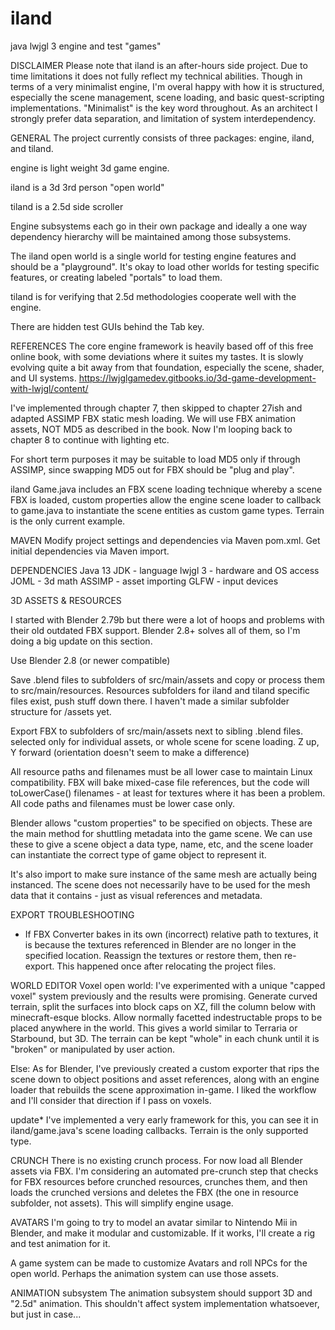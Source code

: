 # iland
java lwjgl 3 engine and test "games"

DISCLAIMER
Please note that iland is an after-hours side project. Due to time limitations it does not fully reflect my technical abilities. Though in terms of a very minimalist engine, I'm overal happy with how it is structured, especially the scene management, scene loading, and basic quest-scripting implementations. "Minimalist" is the key word throughout. As an architect I strongly prefer data separation, and limitation of system interdependency.


GENERAL
The project currently consists of three packages: engine, iland, and tiland.

engine is light weight 3d game engine.

iland is a 3d 3rd person "open world"

tiland is a 2.5d side scroller

Engine subsystems each go in their own package and ideally a one way dependency hierarchy will be maintained among those subsystems.

The iland open world is a single world for testing engine features and should be a "playground". It's okay to load other worlds for testing specific features, or creating labeled "portals" to load them.

tiland is for verifying that 2.5d methodologies cooperate well with the engine.

There are hidden test GUIs behind the Tab key.

REFERENCES
The core engine framework is heavily based off of this free online book, with some deviations where it suites my tastes. It is slowly evolving quite a bit away from that foundation, especially the scene, shader, and UI systems.
https://lwjglgamedev.gitbooks.io/3d-game-development-with-lwjgl/content/

I've implemented through chapter 7, then skipped to chapter 27ish and adapted ASSIMP FBX static mesh loading. We will use FBX animation assets, NOT MD5 as described in the book. Now I'm looping back to chapter 8 to continue with lighting etc.

For short term purposes it may be suitable to load MD5 only if through ASSIMP, since swapping MD5 out for FBX should be "plug and play".

iland Game.java includes an FBX scene loading technique whereby a scene FBX is loaded, custom properties allow the engine scene loader to callback to game.java to instantiate the scene entities as custom game types. Terrain is the only current example.



MAVEN
Modify project settings and dependencies via Maven pom.xml. Get initial dependencies via Maven import.



DEPENDENCIES
Java 13 JDK - language
lwjgl 3 - hardware and OS access
JOML - 3d math
ASSIMP - asset importing
GLFW - input devices



3D ASSETS & RESOURCES

I started with Blender 2.79b but there were a lot of hoops and problems with their old outdated FBX support. Blender 2.8+ solves all of them, so I'm doing a big update on this section.

Use Blender 2.8 (or newer compatible)

Save .blend files to subfolders of src/main/assets and copy or process them to src/main/resources. Resources subfolders for iland and tiland specific files exist, push stuff down there. I haven't made a similar subfolder structure for /assets yet.

Export FBX to subfolders of src/main/assets next to sibling .blend files.
  selected only for individual assets, or whole scene for scene loading.
  Z up, Y forward (orientation doesn't seem to make a difference)

All resource paths and filenames must be all lower case to maintain Linux compatibility. FBX will bake mixed-case file references, but the code will toLowerCase() filenames - at least for textures where it has been a problem. All code paths and filenames must be lower case only.

Blender allows "custom properties" to be specified on objects. These are the main method for shuttling metadata into the game scene. We can use these to give a scene object a data type, name, etc, and the scene loader can instantiate the correct type of game object to represent it. 

It's also import to make sure instance of the same mesh are actually being instanced. The scene does not necessarily have to be used for the mesh data that it contains - just as visual references and metadata.



EXPORT TROUBLESHOOTING
- If FBX Converter bakes in its own (incorrect) relative path to textures, it is because the textures referenced in Blender are no longer in the specified location. Reassign the textures or restore them, then re-export. This happened once after relocating the project files.



WORLD EDITOR
Voxel open world: I've experimented with a unique "capped voxel" system previously and the results were promising. Generate curved terrain, split the surfaces into block caps on XZ, fill the column below with minecraft-esque blocks.
Allow normally facetted indestructable props to be placed anywhere in the world. This gives a world similar to Terraria or Starbound, but 3D. The terrain can be kept "whole" in each chunk until it is "broken" or manipulated by user action.

Else: As for Blender, I've previously created a custom exporter that rips the scene down to object positions and asset references, along with an engine loader that rebuilds the scene approximation in-game. I liked the workflow and I'll consider that direction if I pass on voxels.

update* I've implemented a very early framework for this, you can see it in iland/game.java's scene loading callbacks. Terrain is the only supported type.



CRUNCH
There is no existing crunch process. For now load all Blender assets via FBX. I'm considering an automated pre-crunch step that checks for FBX resources before crunched resources, crunches them, and then loads the crunched versions and deletes the FBX (the one in resource subfolder, not assets).
This will simplify engine usage.



AVATARS
I'm going to try to model an avatar similar to Nintendo Mii in Blender, and make it modular and customizable. If it works, I'll create a rig and test animation for it.

A game system can be made to customize Avatars and roll NPCs for the open world. Perhaps the animation system can use those assets.



ANIMATION subsystem
The animation subsystem should support 3D and "2.5d" animation. This shouldn't affect system implementation whatsoever, but just in case...

